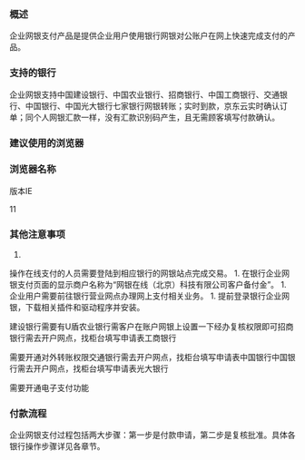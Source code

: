 ### 概述

企业网银支付产品是提供企业用户使用银行网银对公账户在网上快速完成支付的产品。

### 支持的银行

企业网银支持中国建设银行、中国农业银行、招商银行、中国工商银行、交通银行、中国银行、中国光大银行七家银行网银转账；实时到款，京东云实时确认订单；同个人网银汇款一样，没有汇款识别码产生，且无需顾客填写付款确认。

### 建议使用的浏览器

### 浏览器名称

版本IE

11

### 其他注意事项

1. 
操作在线支付的人员需要登陆到相应银行的网银站点完成交易。
1. 
在银行企业网银支付页面的显示商户名称为“网银在线（北京）科技有限公司客户备付金”。
1. 
企业用户需要前往银行营业网点办理网上支付相关业务。
1. 
提前登录银行企业网银，下载相关插件和驱动程序并安装。

建设银行需要有U盾农业银行需客户在账户网银上设置一下经办复核权限即可招商银行需去开户网点，找柜台填写申请表工商银行

需要开通对外转账权限交通银行需去开户网点，找柜台填写申请表中国银行中国银行需去开户网点，找柜台填写申请表光大银行

需要开通电子支付功能

### **付款流程**

企业网银支付过程包括两大步骤：第一步是付款申请，第二步是复核批准。具体各银行操作步骤详见各章节。